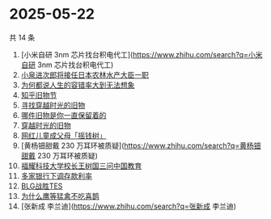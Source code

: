 # 2025-05-22

共 14 条

<!-- BEGIN -->
<!-- 最后更新时间 Thu May 22 2025 21:23:43 GMT+0800 (China Standard Time) -->

1. [小米自研 3nm 芯片找台积电代工](https://www.zhihu.com/search?q=小米自研 3nm
   芯片找台积电代工)
1. [小泉进次郎将接任日本农林水产大臣一职](https://www.zhihu.com/search?q=小泉进次郎将接任日本农林水产大臣一职)
1. [为何都说人生的容错率大到无法想象](https://www.zhihu.com/search?q=为何都说人生的容错率大到无法想象)
1. [知乎旧物节](https://www.zhihu.com/search?q=知乎旧物节)
1. [寻找穿越时光的旧物](https://www.zhihu.com/search?q=寻找穿越时光的旧物)
1. [哪件旧物是你一直保留着的](https://www.zhihu.com/search?q=哪件旧物是你一直保留着的)
1. [穿越时光的旧物](https://www.zhihu.com/search?q=穿越时光的旧物)
1. [网红儿童成父母「摇钱树」](https://www.zhihu.com/search?q=网红儿童成父母「摇钱树」)
1. [黄杨钿甜戴 230 万耳环被质疑](https://www.zhihu.com/search?q=黄杨钿甜戴 230
   万耳环被质疑)
1. [福耀科技大学校长王树国三问中国教育](https://www.zhihu.com/search?q=福耀科技大学校长王树国三问中国教育)
1. [多家银行下调存款利率](https://www.zhihu.com/search?q=多家银行下调存款利率)
1. [BLG战胜TES](https://www.zhihu.com/search?q=BLG战胜TES)
1. [为什么鹰等猛禽不吃喜鹊](https://www.zhihu.com/search?q=为什么鹰等猛禽不吃喜鹊)
1. [张新成 李兰迪](https://www.zhihu.com/search?q=张新成 李兰迪)

<!-- END -->
